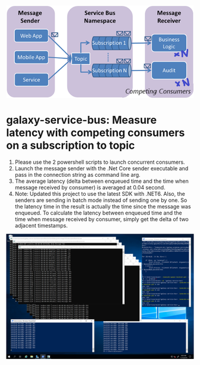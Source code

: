 ![Diagram](https://github.com/rickijen/galaxy-service-bus/blob/master/sb-topics-01.png)
# galaxy-service-bus: Measure latency with competing consumers on a subscription to topic #

1. Please use the 2 powershell scripts to launch concurrent consumers.
2. Launch the message sender with the .Net Core sender executable and pass in the connection string as command line arg.
3. The average latency (delta between enqueued time and the time when message received by consumer) is averaged at 0.04 second.
4. Note: Updated this project to use the latest SDK with .NET6. Also, the senders are sending in batch mode instead of sending one by one. So the latency time in the result is actually the time since the message was enqueued. To calculate the latency between enqueued time and the time when message received by consumer, simply get the delta of two adjacent timestamps.

![Diagram](https://github.com/rickijen/galaxy-service-bus/blob/master/Test%20result.png)
